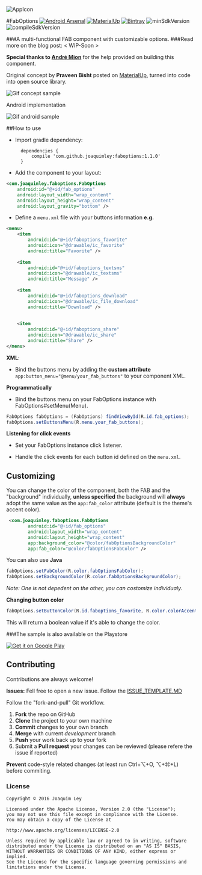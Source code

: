 ![AppIcon](../master/sample/src/main/res/mipmap-xxhdpi/ic_launcher.png) 

#FabOptions
[![Android Arsenal](https://img.shields.io/badge/Android%20Arsenal-FabOptions-brightgreen.svg?style=flat)](http://android-arsenal.com/details/1/4734)
[![MaterialUp](https://img.shields.io/badge/MaterialUp-FabOptions-blue.svg?style=flat)](https://material.uplabs.com/posts/faboptions)
[![Bintray](https://img.shields.io/badge/Bintray-v1.1.0-brightgreen.svg?style=flat)](https://bintray.com/joaquimleyapps/opensource/com.github.joaquimley%3Afaboptions/1.0.2)
![minSdkVersion](https://img.shields.io/badge/minSdkVersion-14-green.svg?style=true)
![compileSdkVersion](https://img.shields.io/badge/compileSdkVersion-25-green.svg?style=true)

###A multi-functional FAB component with customizable options.
###Read more on the blog post: < WIP-Soon >

**Special thanks to [André Mion](https://github.com/andremion)** for the help provided on building this component.


Original concept by **Praveen Bisht** posted on [MaterialUp](https://www.uplabs.com/posts/options-floating-interaction), turned into code into open source library.


![Gif concept sample](../master/art/faboptions_materialup_demo.gif)

Android implementation

![Gif android sample](../master/art/faboptions_demo.gif)


##How to use
- Import gradle dependency:

		dependencies {
	 	   	compile 'com.github.joaquimley:faboptions:1.1.0'
		}

- Add the component to your layout:

```xml
<com.joaquimley.faboptions.FabOptions
	android:id="@+id/fab_options"
 	android:layout_width="wrap_content"
	android:layout_height="wrap_content"
  	android:layout_gravity="bottom" />
```  


- Define a `menu.xml` file with your buttons information **e.g.**

```xml
<menu>
    <item
        android:id="@+id/faboptions_favorite"
        android:icon="@drawable/ic_favorite"
        android:title="Favorite" />
	
    <item
        android:id="@+id/faboptions_textsms"
        android:icon="@drawable/ic_textsms"
        android:title="Message" />
	
    <item
        android:id="@+id/faboptions_download"
        android:icon="@drawable/ic_file_download"
        android:title="Download" />
	
	
    <item
        android:id="@+id/faboptions_share"
        android:icon="@drawable/ic_share"
        android:title="Share" />
</menu>
```		       

**XML**:

- Bind the buttons menu by adding the  **custom attribute** `app:button_menu="@menu/your_fab_buttons"` to your component XML.

**Programmatically**

- Bind the buttons menu on your FabOptions instance with FabOptions#setMenu(Menu).

```java
FabOptions fabOptions = (FabOptions) findViewById(R.id.fab_options);
fabOptions.setButtonsMenu(R.menu.your_fab_buttons);
```
       
       

**Listening for click events**

- Set your FabOptions instance click listener.

- Handle the click events for each button id defined on the `menu.xml`.


## Customizing

You can change the color of the component, both the FAB and the "background" individually, **unless specified** the background will **always** adopt the same value as the ```app:fab_color``` attribute (default is the theme's accent color).


```xml
 <com.joaquimley.faboptions.FabOptions
        android:id="@+id/fab_options"
        android:layout_width="wrap_content"
        android:layout_height="wrap_content"
        app:background_color="@color/fabOptionsBackgroundColor"
        app:fab_color="@color/fabOptionsFabColor" />
```	

You can also use **Java**

```java
fabOptions.setFabColor(R.color.fabOptionsFabColor);
fabOptions.setBackgroundColor(R.color.fabOptionsBackgroundColor);
```

*Note: One is not depedent on the other, you can costomize individualy.*

**Changing button color**
```java
fabOptions.setButtonColor(R.id.faboptions_favorite, R.color.colorAccent)
```

This will return a boolean value if it's able to change the color.


###The sample is also available on the Playstore

[![Get it on Google Play](../master/art/google-play-badge.png)](https://play.google.com/store/apps/details?id=com.joaquimley.faboptions.sample)

## Contributing

Contributions are always welcome!

**Issues:**
Fell free to open a new issue. Follow the [ISSUE_TEMPLATE.MD](../development/ISSUE_TEMPLATE.MD)

Follow the "fork-and-pull" Git workflow.

 1. **Fork** the repo on GitHub
 2. **Clone** the project to your own machine
 3. **Commit** changes to your own branch
 4. **Merge** with current *development* branch
 5. **Push** your work back up to your fork
 7. Submit a **Pull request** your changes can be reviewed (please refere the issue if reported)

**Prevent** code-style related changes (at least run Ctrl+⌥+O, ⌥+⌘+L) before commiting.


### License

	Copyright © 2016 Joaquim Ley

	Licensed under the Apache License, Version 2.0 (the "License");
	you may not use this file except in compliance with the License.
	You may obtain a copy of the License at

	http://www.apache.org/licenses/LICENSE-2.0

	Unless required by applicable law or agreed to in writing, software
	distributed under the License is distributed on an "AS IS" BASIS,
	WITHOUT WARRANTIES OR CONDITIONS OF ANY KIND, either express or 
	implied.
	See the License for the specific language governing permissions and
	limitations under the License.
